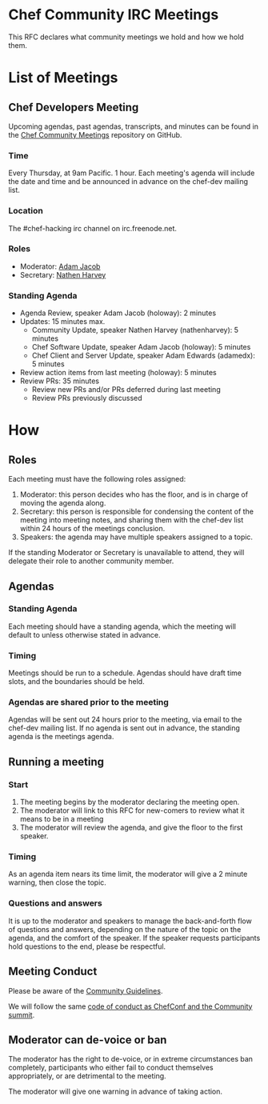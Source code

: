# Chef Community IRC Meetings

This RFC declares what community meetings we hold and how we hold them.

# List of Meetings

## Chef Developers Meeting

Upcoming agendas, past agendas, transcripts, and minutes can be found in the
[Chef Community Meetings](https://github.com/chef/chef-community-irc-meetings)
repository on GitHub.

### Time

Every Thursday, at 9am Pacific. 1 hour.  Each meeting's agenda will include the date and time and be announced in advance on the chef-dev mailing list.

### Location

The #chef-hacking irc channel on irc.freenode.net.

### Roles

* Moderator: [Adam Jacob](mailto:adam@chef.io)
* Secretary: [Nathen Harvey](mailto:nathen@chef.io)

### Standing Agenda

* Agenda Review, speaker Adam Jacob (holoway): 2 minutes
* Updates: 15 minutes max.
  * Community Update, speaker Nathen Harvey (nathenharvey): 5 minutes
  * Chef Software Update, speaker Adam Jacob (holoway): 5 minutes
  * Chef Client and Server Update, speaker Adam Edwards (adamedx): 5 minutes
* Review action items from last meeting (holoway): 5 minutes
* Review PRs:  35 minutes
  * Review new PRs and/or PRs deferred during last meeting
  * Review PRs previously discussed

# How

## Roles

Each meeting must have the following roles assigned:

1. Moderator: this person decides who has the floor, and is in charge of moving the agenda along.
2. Secretary: this person is responsible for condensing the content of the meeting into meeting notes, and sharing them with the chef-dev list within 24 hours of the meetings conclusion.
2. Speakers: the agenda may have multiple speakers assigned to a topic.

If the standing Moderator or Secretary is unavailable to attend, they will delegate their role to another
community member.

## Agendas

### Standing Agenda

Each meeting should have a standing agenda, which the meeting will default to
unless otherwise stated in advance.

### Timing

Meetings should be run to a schedule. Agendas should have draft time slots,
and the boundaries should be held.

### Agendas are shared prior to the meeting

Agendas will be sent out 24 hours prior to the meeting, via email to the chef-dev
mailing list. If no agenda is sent out in advance, the standing agenda is the
meetings agenda.

## Running a meeting

### Start

1. The meeting begins by the moderator declaring the meeting open.
2. The moderator will link to this RFC for new-comers to review what it means to be in a meeting
3. The moderator will review the agenda, and give the floor to the first speaker.

### Timing

As an agenda item nears its time limit, the moderator will give a 2 minute warning, then close the
topic.

### Questions and answers

It is up to the moderator and speakers to manage the back-and-forth flow of questions and answers,
depending on the nature of the topic on the agenda, and the comfort of the speaker. If the speaker
requests participants hold questions to the end, please be respectful.

## Meeting Conduct

Please be aware of the [Community Guidelines](https://docs.chef.io/community_guidelines.html).

We will follow the same [code of conduct as ChefConf and the Community summit](https://www.chef.io/blog/chefconfcodeofconduct/#long_code_of_conduct).

## Moderator can de-voice or ban

The moderator has the right to de-voice, or in extreme circumstances ban completely, participants
who either fail to conduct themselves appropriately, or are detrimental to the meeting.

The moderator will give one warning in advance of taking action.
